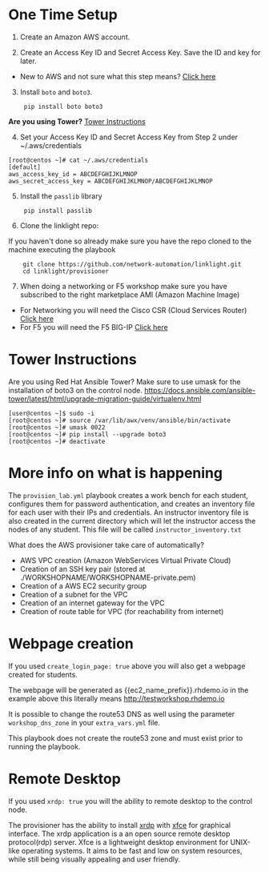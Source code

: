 # One Time Setup

1. Create an Amazon AWS account.

2. Create an Access Key ID and Secret Access Key.  Save the ID and key for later.

  - New to AWS and not sure what this step means?  [Click here](aws-directions/AWSHELP.md)

3. Install `boto` and `boto3`.

        pip install boto boto3

  **Are you using Tower?**  [Tower Instructions](#tower-instructions)

4. Set your Access Key ID and Secret Access Key from Step 2 under ~/.aws/credentials

```
[root@centos ~]# cat ~/.aws/credentials
[default]
aws_access_key_id = ABCDEFGHIJKLMNOP
aws_secret_access_key = ABCDEFGHIJKLMNOP/ABCDEFGHIJKLMNOP
```

5. Install the `passlib` library

        pip install passlib

6. Clone the linklight repo:

If you haven't done so already make sure you have the repo cloned to the machine executing the playbook

        git clone https://github.com/network-automation/linklight.git
        cd linklight/provisioner

7.  When doing a networking or F5 workshop make sure you have subscribed to the right marketplace AMI (Amazon Machine Image)

  - For Networking you will need the Cisco CSR (Cloud Services Router) [Click here](https://aws.amazon.com/marketplace/pp/B00NF48FI2/)
  - For F5 you will need the F5 BIG-IP [Click here](https://aws.amazon.com/marketplace/pp/B079C44MFH/)

# Tower Instructions
Are you using Red Hat Ansible Tower?  Make sure to use umask for the installation of boto3 on the control node.
https://docs.ansible.com/ansible-tower/latest/html/upgrade-migration-guide/virtualenv.html

```
[user@centos ~]$ sudo -i
[root@centos ~]# source /var/lib/awx/venv/ansible/bin/activate
[root@centos ~]# umask 0022
[root@centos ~]# pip install --upgrade boto3
[root@centos ~]# deactivate
```

# More info on what is happening

The `provision_lab.yml` playbook creates a work bench for each student, configures them for password authentication, and creates an inventory file for each user with their IPs and credentials. An instructor inventory file is also created in the current directory which will let the instructor access the nodes of any student.  This file will be called `instructor_inventory.txt`

What does the AWS provisioner take care of automatically?
- AWS VPC creation (Amazon WebServices Virtual Private Cloud)
- Creation of an SSH key pair (stored at ./WORKSHOPNAME/WORKSHOPNAME-private.pem)
- Creation of a AWS EC2 security group
- Creation of a subnet for the VPC
- Creation of an internet gateway for the VPC
- Creation of route table for VPC (for reachability from internet)

# Webpage creation

If you used `create_login_page: true` above you will also get a webpage created for students.

The webpage will be generated as {{ec2_name_prefix}}.rhdemo.io
in the example above this literally means http://testworkshop.rhdemo.io

It is possible to change the route53 DNS as well using the parameter `workshop_dns_zone` in your `extra_vars.yml` file.

This playbook does not create the route53 zone and must exist prior to running the playbook.

# Remote Desktop

If you used `xrdp: true` you will the ability to remote desktop to the control node.

The provisioner has the ability to install [xrdp](http://www.xrdp.org/) with [xfce](https://xfce.org/) for graphical interface. The xrdp application is a an open source remote desktop protocol(rdp) server. Xfce is a lightweight desktop environment for UNIX-like operating systems. It aims to be fast and low on system resources, while still being visually appealing and user friendly.

